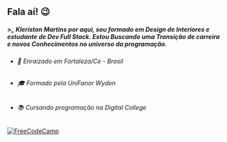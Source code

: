 ## Fala aí! 😉

##### >_ Kleriston Martins por aqui, sou formado em Design de Interiores e estudante de Dev Full Stack. Estou Buscando uma Transição de carreira e novos Conhecimentos no universo da programação.

- ###### 📌 *Enraizado em Fortaleza/Ce - Brasil*
- ###### 🎓 *Formado pela UniFanor Wyden*
- ###### 📚 *Cursando programação na Digital College*
[![FreeCodeCamp](https://img.shields.io/badge/Freecodecamp-%23123.svg?&style=for-the-badge&logo=freecodecamp&logoColor=green)](https://www.freecodecamp.org/KleristonM)
